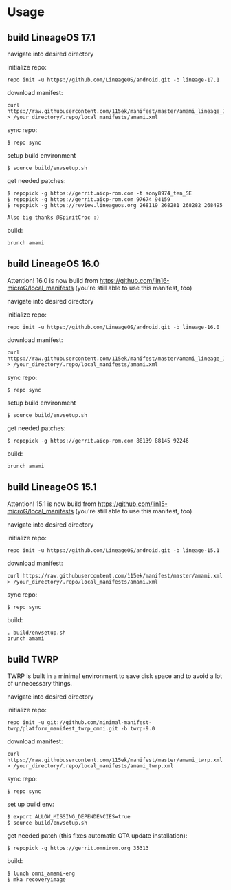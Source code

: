 Usage
=====
build LineageOS 17.1
---------------
navigate into desired directory

initialize repo:

    repo init -u https://github.com/LineageOS/android.git -b lineage-17.1

download manifest: 

    curl https://raw.githubusercontent.com/115ek/manifest/master/amami_lineage_17.1.xml > /your_directory/.repo/local_manifests/amami.xml

sync repo:

    $ repo sync

setup build environment

    $ source build/envsetup.sh

get needed patches:
    
    $ repopick -g https://gerrit.aicp-rom.com -t sony8974_ten_SE
    $ repopick -g https://gerrit.aicp-rom.com 97674 94159
    $ repopick -g https://review.lineageos.org 268119 268281 268282 268495
    
    Also big thanks @SpiritCroc :)

build:

    brunch amami

build LineageOS 16.0
---------------
Attention! 16.0 is now build from https://github.com/lin16-microG/local_manifests
(you're still able to use this manifest, too)

navigate into desired directory

initialize repo:

    repo init -u https://github.com/LineageOS/android.git -b lineage-16.0

download manifest: 

    curl https://raw.githubusercontent.com/115ek/manifest/master/amami_lineage_16.0.xml > /your_directory/.repo/local_manifests/amami.xml

sync repo:

    $ repo sync

setup build environment

    $ source build/envsetup.sh

get needed patches:

    $ repopick -g https://gerrit.aicp-rom.com 88139 88145 92246

build:

    brunch amami

build LineageOS 15.1
---------------
Attention! 15.1 is now build from https://github.com/lin15-microG/local_manifests
(you're still able to use this manifest, too)

navigate into desired directory

initialize repo:

    repo init -u https://github.com/LineageOS/android.git -b lineage-15.1

download manifest: 

    curl https://raw.githubusercontent.com/115ek/manifest/master/amami.xml > /your_directory/.repo/local_manifests/amami.xml

sync repo:

    $ repo sync

build:

    . build/envsetup.sh
    brunch amami

build TWRP
----------
TWRP is built in a minimal environment to save disk space and to avoid a lot of unnecessary things.

navigate into desired directory

initialize repo: 

    repo init -u git://github.com/minimal-manifest-twrp/platform_manifest_twrp_omni.git -b twrp-9.0

download manifest: 

    curl https://raw.githubusercontent.com/115ek/manifest/master/amami_twrp.xml > /your_directory/.repo/local_manifests/amami_twrp.xml

sync repo:

    $ repo sync

set up build env:

    $ export ALLOW_MISSING_DEPENDENCIES=true
    $ source build/envsetup.sh

get needed patch (this fixes automatic OTA update installation):

    $ repopick -g https://gerrit.omnirom.org 35313

build:

    $ lunch omni_amami-eng
    $ mka recoveryimage
